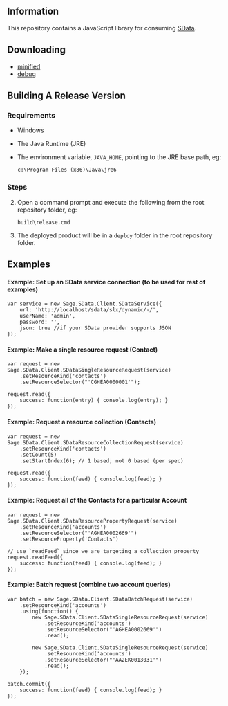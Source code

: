 ## Information

This repository contains a JavaScript library for consuming [SData](http://sdata.sage.com).

## Downloading

* [minified](http://github.com/SageScottsdalePlatform/SDataJavaScriptClientLib/raw/master/deploy/sdata-client.js)
* [debug](http://github.com/SageScottsdalePlatform/SDataJavaScriptClientLib/raw/master/deploy/sdata-client-debug.js)

## Building A Release Version

### Requirements

*	Windows
*	The Java Runtime (JRE)
*	The environment variable, `JAVA_HOME`, pointing to the JRE base path, eg:

		c:\Program Files (x86)\Java\jre6

### Steps

2.	Open a command prompt and execute the following from the root repository folder, eg:

		build\release.cmd
3.	The deployed product will be in a `deploy` folder in the root repository folder.

## Examples

#### Example: Set up an SData service connection (to be used for rest of examples)
	var service = new Sage.SData.Client.SDataService({
	    url: 'http://localhost/sdata/slx/dynamic/-/',
	    userName: 'admin',
	    password: '',
	    json: true //if your SData provider supports JSON
	});

#### Example: Make a single resource request (Contact)
	var request = new Sage.SData.Client.SDataSingleResourceRequest(service)
		.setResourceKind('contacts')
		.setResourceSelector("'CGHEA0000001'");
	    
	request.read({
	    success: function(entry) { console.log(entry); }
	});

#### Example: Request a resource collection (Contacts)
	var request = new Sage.SData.Client.SDataResourceCollectionRequest(service)
	    .setResourceKind('contacts')
	    .setCount(5)
	    .setStartIndex(6); // 1 based, not 0 based (per spec)
	    
	request.read({
	    success: function(feed) { console.log(feed); }
	});

#### Example: Request all of the Contacts for a particular Account
	var request = new Sage.SData.Client.SDataResourcePropertyRequest(service)
	    .setResourceKind('accounts')
	    .setResourceSelector("'AGHEA0002669'")
	    .setResourceProperty('Contacts')
	    
	// use `readFeed` since we are targeting a collection property
	request.readFeed({
	    success: function(feed) { console.log(feed); }
	});

#### Example: Batch request (combine two account queries)
	var batch = new Sage.SData.Client.SDataBatchRequest(service)
	    .setResourceKind('accounts')
	    .using(function() {
	        new Sage.SData.Client.SDataSingleResourceRequest(service)
	            .setResourceKind('accounts')
	            .setResourceSelector("'AGHEA0002669'")
	            .read();
	        
	        new Sage.SData.Client.SDataSingleResourceRequest(service)
	            .setResourceKind('accounts')
	            .setResourceSelector("'AA2EK0013031'")
	            .read();        
	    });
	    
	batch.commit({
	    success: function(feed) { console.log(feed); }
	});